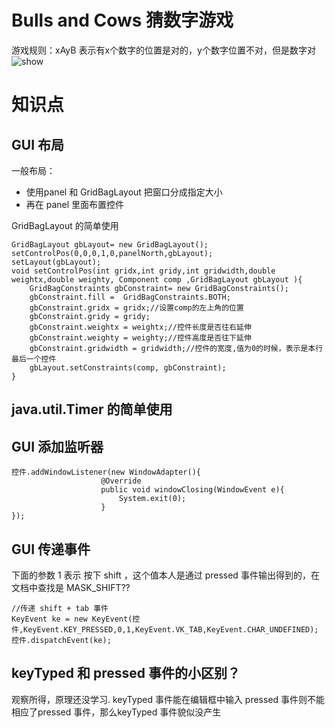 # Bulls and Cows 猜数字游戏
游戏规则：xAyB 表示有x个数字的位置是对的，y个数字位置不对，但是数字对
![show](https://raw.githubusercontent.com/285571052/Bulls-and-Cows-java/master/show.png)

# 知识点
## GUI 布局

一般布局：
   * 使用panel 和 GridBagLayout 把窗口分成指定大小
   * 再在 panel 里面布置控件
   
GridBagLayout 的简单使用
```
GridBagLayout gbLayout= new GridBagLayout();							
setControlPos(0,0,0,1,0,panelNorth,gbLayout);									
setLayout(gbLayout);
void setControlPos(int gridx,int gridy,int gridwidth,double weightx,double weighty, Component comp ,GridBagLayout gbLayout ){
	GridBagConstraints gbConstraint= new GridBagConstraints();
	gbConstraint.fill =  GridBagConstraints.BOTH;
	gbConstraint.gridx = gridx;//设置comp的左上角的位置
	gbConstraint.gridy = gridy;
	gbConstraint.weightx = weightx;//控件长度是否往右延伸
	gbConstraint.weighty = weighty;//控件高度是否往下延伸
	gbConstraint.gridwidth = gridwidth;//控件的宽度,值为0的时候，表示是本行最后一个控件
	gbLayout.setConstraints(comp, gbConstraint);
}
```		

## java.util.Timer 的简单使用

## GUI 添加监听器
```
控件.addWindowListener(new WindowAdapter(){
                    @Override
                    public void windowClosing(WindowEvent e){
                        System.exit(0);
                    }
});
```

## GUI 传递事件
下面的参数 1 表示 按下 shift ，这个值本人是通过 pressed 事件输出得到的，在文档中查找是 MASK_SHIFT??
```
//传递 shift + tab 事件
KeyEvent ke = new KeyEvent(控件,KeyEvent.KEY_PRESSED,0,1,KeyEvent.VK_TAB,KeyEvent.CHAR_UNDEFINED);
控件.dispatchEvent(ke);
```

## keyTyped 和 pressed 事件的小区别？
观察所得，原理还没学习.
keyTyped 事件能在编辑框中输入
pressed  事件则不能
相应了pressed 事件，那么keyTyped 事件貌似没产生
